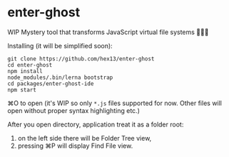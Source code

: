 # enter-ghost
WIP Mystery tool that transforms JavaScript virtual file systems 👻🎃🔮


Installing (it will be simplified soon):

```
git clone https://github.com/hex13/enter-ghost
cd enter-ghost
npm install
node_modules/.bin/lerna bootstrap
cd packages/enter-ghost-ide
npm start
```

 ⌘O to open (it's WIP so only `*.js` files supported for now. Other files will open without proper syntax highlighting etc.)

After you open directory, application treat it as a folder root:
1. on the left side there will be Folder Tree view,
2. pressing ⌘P will display Find File view.

